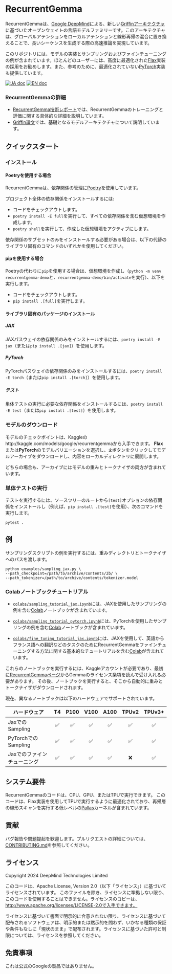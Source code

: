 # RecurrentGemma

RecurrentGemmaは、[Google DeepMind](https://deepmind.google/)による、新しい[Griffinアーキテクチャ](https://arxiv.org/abs/2402.19427)に基づいたオープンウェイトの言語モデルファミリーです。このアーキテクチャは、グローバルアテンションをローカルアテンションと線形再帰の混合に置き換えることで、長いシーケンスを生成する際の高速推論を実現しています。

このリポジトリには、モデルの実装とサンプリングおよびファインチューニングの例が含まれています。ほとんどのユーザーには、高度に最適化された[Flax](https://github.com/google/flax)実装の採用をお勧めします。また、参考のために、最適化されていない[PyTorch](https://github.com/pytorch/pytorch)実装も提供しています。

<a href="README_JA.md"><img src="https://img.shields.io/badge/ドキュメント-日本語-white.svg" alt="JA doc"/></a>
<a href="../README.md"><img src="https://img.shields.io/badge/english-document-white.svg" alt="EN doc"></a>

### RecurrentGemmaの詳細

- [RecurrentGemma技術レポート](https://storage.googleapis.com/deepmind-media/gemma/recurrentgemma-report.pdf)では、RecurrentGemmaのトレーニングと評価に関する具体的な詳細を説明しています。
- [Griffin論文](https://arxiv.org/abs/2402.19427)では、基礎となるモデルアーキテクチャについて説明しています。

## クイックスタート

### インストール

#### Poetryを使用する場合
RecurrentGemmaは、依存関係の管理に[Poetry](https://python-poetry.org/docs/)を使用しています。

プロジェクト全体の依存関係をインストールするには:
* コードをチェックアウトします。
* `poetry install -E full`を実行して、すべての依存関係を含む仮想環境を作成します。
* `poetry shell`を実行して、作成した仮想環境をアクティブにします。

依存関係のサブセットのみをインストールする必要がある場合は、以下の代替のライブラリ固有のコマンドのいずれかを使用してください。

#### pipを使用する場合
Poetryの代わりに`pip`を使用する場合は、仮想環境を作成し（`python -m venv recurrentgemma-demo`と`. recurrentgemma-demo/bin/activate`を実行）、以下を実行します。

* コードをチェックアウトします。
* `pip install .[full]`を実行します。

#### ライブラリ固有のパッケージのインストール

##### JAX
JAXパスウェイの依存関係のみをインストールするには、`poetry install -E jax`（または`pip install .[jax]`）を使用します。

##### PyTorch
PyTorchパスウェイの依存関係のみをインストールするには、`poetry install -E torch`（または`pip install .[torch]`）を使用します。

##### テスト
単体テストの実行に必要な依存関係をインストールするには、`poetry install -E test`（または`pip install .[test]`）を使用します。

### モデルのダウンロード

モデルのチェックポイントは、Kaggleのhttp://kaggle.com/models/google/recurrentgemmaから入手できます。
**Flax**または**PyTorch**のモデルバリエーションを選択し、⤓ボタンをクリックしてモデルアーカイブをダウンロードし、内容をローカルディレクトリに展開します。

どちらの場合も、アーカイブにはモデルの重みとトークナイザの両方が含まれています。

### 単体テストの実行

テストを実行するには、ソースツリーのルートから`[test]`オプションの依存関係をインストールし（例えば、`pip install .[test]`を使用）、次のコマンドを実行します。

```
pytest .
```

## 例

サンプリングスクリプトの例を実行するには、重みディレクトリとトークナイザへのパスを渡します。

```
python examples/sampling_jax.py \
--path_checkpoint=/path/to/archive/contents/2b/ \
--path_tokenizer=/path/to/archive/contents/tokenizer.model
```

### Colabノートブックチュートリアル

- [`colabs/sampling_tutorial_jax.ipynb`](https://colab.sandbox.google.com/github/google-deepmind/recurrentgemma/blob/main/colabs/sampling_tutorial_jax.ipynb)には、JAXを使用したサンプリングの例を含む[Colab](http://colab.google)ノートブックが含まれています。

- [`colabs/sampling_tutorial_pytorch.ipynb`](https://colab.sandbox.google.com/github/google-deepmind/recurrentgemma/blob/main/colabs/sampling_tutorial_pytorch.ipynb)には、PyTorchを使用したサンプリングの例を含む[Colab](http://colab.google)ノートブックが含まれています。

- [`colabs/fine_tuning_tutorial_jax.ipynb`](https://colab.sandbox.google.com/github/google-deepmind/recurrentgemma/blob/main/colabs/fine_tuning_tutorial_jax.ipynb)には、JAXを使用して、英語からフランス語への翻訳などのタスクのためにRecurrentGemmaをファインチューニングする方法に関する基本的なチュートリアルを含む[Colab](http://colab.google)が含まれています。

これらのノートブックを実行するには、Kaggleアカウントが必要であり、最初に[RecurrentGemmaページ](http://kaggle.com/models/google/recurrentgemma)からGemmaのライセンス条項を読んで受け入れる必要があります。
その後、ノートブックを実行すると、そこから自動的に重みとトークナイザがダウンロードされます。

現在、異なるノートブックは以下のハードウェアでサポートされています。

| ハードウェア | T4 | P100 | V100 | A100 | TPUv2 | TPUv3+ |
|------------|:--:|:----:|:----:|:----:|:-----:|:------:|
| JaxでのSampling | ✅ | ✅ | ✅ | ✅ | ✅ | ✅ |
| PyTorchでのSampling | ✅ | ✅ | ✅ | ✅ | ✅ | ✅ |
| Jaxでのファインチューニング | ✅ | ✅ | ✅ | ✅ | ❌ | ✅ |


## システム要件

RecurrentGemmaのコードは、CPU、GPU、またはTPUで実行できます。
このコードは、Flax実装を使用してTPUで実行するように最適化されており、再帰層の線形スキャンを実行する低レベルの[Pallas](https://jax.readthedocs.io/en/latest/pallas/index.html)カーネルが含まれています。

## 貢献

バグ報告や問題提起を歓迎します。プルリクエストの詳細については、[CONTRIBUTING.md](CONTRIBUTING.md)を参照してください。

## ライセンス

Copyright 2024 DeepMind Technologies Limited

このコードは、Apache License, Version 2.0（以下「ライセンス」）に基づいてライセンスされています。
このファイルを除き、ライセンスに準拠しない限り、このコードを使用することはできません。ライセンスのコピーは、http://www.apache.org/licenses/LICENSE-2.0で入手できます。

ライセンスに基づいて書面で明示的に合意されない限り、ライセンスに基づいて配布されるソフトウェアは、明示的または黙示的を問わず、いかなる種類の保証や条件もなしに「現状のまま」で配布されます。ライセンスに基づいた許可と制限については、ライセンスを参照してください。

## 免責事項

これは公式のGoogleの製品ではありません。
